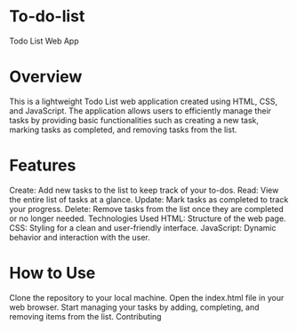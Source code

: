 # To-do-list
Todo List Web App

# Overview
This is a lightweight Todo List web application created using HTML, CSS, and JavaScript. The application allows users to efficiently manage their tasks by providing basic functionalities such as creating a new task, marking tasks as completed, and removing tasks from the list.

# Features
Create: Add new tasks to the list to keep track of your to-dos.
Read: View the entire list of tasks at a glance.
Update: Mark tasks as completed to track your progress.
Delete: Remove tasks from the list once they are completed or no longer needed.
Technologies Used
HTML: Structure of the web page.
CSS: Styling for a clean and user-friendly interface.
JavaScript: Dynamic behavior and interaction with the user.

# How to Use
Clone the repository to your local machine.
Open the index.html file in your web browser.
Start managing your tasks by adding, completing, and removing items from the list.
Contributing
